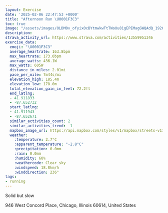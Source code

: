 ```yaml
---
layout: Exercise
date: '2025-02-06 22:47:53 +0000'
title: "Afternoon Run \U0001F3C3"
toc: true
image: "/assets/images/OLDM0v_ofyixOcBYtmwkwTtTWoUu81gEPEMagGWQAdQ_1920x1080.jpg.jpeg"
description:
strava_activity_url: https://www.strava.com/activities/13559951346
exercise_data:
  emoji: "\U0001F3C3"
  average_heartrate: 163.8bpm
  max_heartrate: 173.0bpm
  average_watts: 436.1W
  max_watts: 605W
  distance_in_miles: 2.01mi
  pace_per_mile: 7m44s/mi
  elevation_high: 185.4m
  elevation_low: 178.0m
  total_elevation_gain_in_feet: 72.2ft
  end_latlng:
  - 41.911833
  - -87.652732
  start_latlng:
  - 41.911943
  - -87.652671
  similar_activities_count: 2
  similar_activities_trend: -1
  mapbox_image_url: https://api.mapbox.com/styles/v1/mapbox/streets-v11/static/path-5+787af2-1.0(yux~F~__vOH%7CBA%60D%40%60%40EpF%40lBG~CB%7CGHdCCxABfDCDo%40%5EoBpAqCpBm%40%5CmAz%40YTa%40TiBrA_Aj%40u%40j%40k%40ZaAr%40WHa%40TgDdCeAp%40CAAEOy%40K%7B%40i%40qDI%5D%5DoC%40a%40G%7B%40FuAAwCBmAKkEGsIBUd%40m%40n%40gArAoBDAJDv%40r%40D%40HEfAgAfCoBt%40c%40f%40e%40l%40o%40bCkB%60CoB),pin-s-s+e5b22e(-87.65456,41.91085),pin-s-f+89ae00(-87.65551000000002,41.91269999999997)/auto/800x800?access_token=pk.eyJ1Ijoiam9zaGJlY2ttYW4iLCJhIjoiY205eWR2aDd1MWZ6djJrbXc4a3M0bWZleiJ9.XiG9OWkNcZk2QzjJbxLB4A
  weather:
    :temperature: 2.7°C
    :apparent_temperature: "-2.8°C"
    :precipitation: 0.0mm
    :rain: 0.0mm
    :humidity: 60%
    :weathercode: Clear sky
    :windspeed: 18.8km/h
    :winddirection: 236°
tags:
- running
---
```

Solid but slow

946 West Concord Place, Chicago, Illinois 60614, United States
